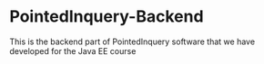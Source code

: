 # PointedInquery-Backend
 This is the backend part of PointedInquery software that we have developed for the Java EE course
